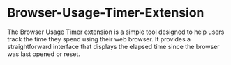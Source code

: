 # Browser-Usage-Timer-Extension
The Browser Usage Timer extension is a simple tool designed to help users track the time they spend using their web browser. It provides a straightforward interface that displays the elapsed time since the browser was last opened or reset.
